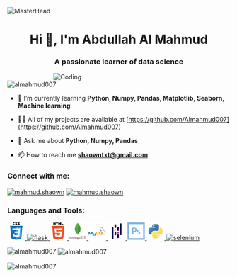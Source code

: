 ![MasterHead](https://datavizblog.files.wordpress.com/2018/12/DataScience.png)
<h1 align="center">Hi 👋, I'm Abdullah Al Mahmud</h1>
<h3 align="center">A passionate learner of data science</h3>
<img align="right" alt="Coding" width="400" src="https://media.tenor.com/2uyENRmiUt0AAAAC/coding.gif">

<p align="left"> <img src="https://komarev.com/ghpvc/?username=almahmud007&label=Profile%20views&color=0e75b6&style=flat" alt="almahmud007" /> </p>

- 🌱 I’m currently learning **Python, Numpy, Pandas, Matplotlib, Seaborn, Machine learning**

- 👨‍💻 All of my projects are available at [https://github.com/Almahmud007](https://github.com/Almahmud007)

- 💬 Ask me about **Python, Numpy, Pandas**

- 📫 How to reach me **shaowntxt@gmail.com**

<h3 align="left">Connect with me:</h3>
<p align="left">
<a href="https://fb.com/mahmud.shaown" target="blank"><img align="center" src="https://raw.githubusercontent.com/rahuldkjain/github-profile-readme-generator/master/src/images/icons/Social/facebook.svg" alt="mahmud.shaown" height="30" width="40" /></a>
<a href="https://www.linkedin.com/in/mahmud-shaown" target="blank"><img align="center" src="https://upload.wikimedia.org/wikipedia/commons/8/81/LinkedIn_icon.svg" alt="mahmud.shaown" height="30" width="40" /></a>

  
</p>



<h3 align="left">Languages and Tools:</h3>
<p align="left"> <a href="https://www.w3schools.com/css/" target="_blank" rel="noreferrer"> <img src="https://raw.githubusercontent.com/devicons/devicon/master/icons/css3/css3-original-wordmark.svg" alt="css3" width="40" height="40"/> </a> <a href="https://flask.palletsprojects.com/" target="_blank" rel="noreferrer"> <img src="https://www.vectorlogo.zone/logos/pocoo_flask/pocoo_flask-icon.svg" alt="flask" width="40" height="40"/> </a> <a href="https://www.w3.org/html/" target="_blank" rel="noreferrer"> <img src="https://raw.githubusercontent.com/devicons/devicon/master/icons/html5/html5-original-wordmark.svg" alt="html5" width="40" height="40"/> </a> <a href="https://www.mongodb.com/" target="_blank" rel="noreferrer"> <img src="https://raw.githubusercontent.com/devicons/devicon/master/icons/mongodb/mongodb-original-wordmark.svg" alt="mongodb" width="40" height="40"/> </a> <a href="https://www.mysql.com/" target="_blank" rel="noreferrer"> <img src="https://raw.githubusercontent.com/devicons/devicon/master/icons/mysql/mysql-original-wordmark.svg" alt="mysql" width="40" height="40"/> </a> <a href="https://pandas.pydata.org/" target="_blank" rel="noreferrer"> <img src="https://raw.githubusercontent.com/devicons/devicon/2ae2a900d2f041da66e950e4d48052658d850630/icons/pandas/pandas-original.svg" alt="pandas" width="40" height="40"/> </a> <a href="https://www.photoshop.com/en" target="_blank" rel="noreferrer"> <img src="https://raw.githubusercontent.com/devicons/devicon/master/icons/photoshop/photoshop-line.svg" alt="photoshop" width="40" height="40"/> </a> <a href="https://www.python.org" target="_blank" rel="noreferrer"> <img src="https://raw.githubusercontent.com/devicons/devicon/master/icons/python/python-original.svg" alt="python" width="40" height="40"/> </a> <a href="https://www.selenium.dev" target="_blank" rel="noreferrer"> <img src="https://raw.githubusercontent.com/detain/svg-logos/780f25886640cef088af994181646db2f6b1a3f8/svg/selenium-logo.svg" alt="selenium" width="40" height="40"/> </a> </p>

<p><img align="left" src="https://github-readme-stats.vercel.app/api/top-langs?username=almahmud007&show_icons=true&locale=en&layout=compact" alt="almahmud007" /></p>

<p>&nbsp;<img align="center" src="https://github-readme-stats.vercel.app/api?username=almahmud007&show_icons=true&locale=en" alt="almahmud007" /></p>

<p><img align="center" src="https://github-readme-streak-stats.herokuapp.com/?user=almahmud007&" alt="almahmud007" /></p>

